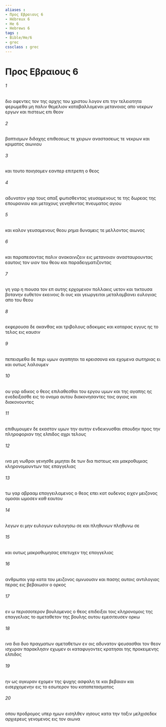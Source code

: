 ```yaml
---
aliases : 
- Προς Εβραιους 6
- Hébreux 6
- He 6
- Hebrews 6
tags : 
- Bible/He/6
- grec
cssclass : grec
---
```


# Προς Εβραιους 6

###### 1
διο αφεντες τον της αρχης του χριστου λογον επι την τελειοτητα φερωμεθα μη παλιν θεμελιον καταβαλλομενοι μετανοιας απο νεκρων εργων και πιστεως επι θεον
###### 2
βαπτισμων διδαχης επιθεσεως τε χειρων αναστασεως τε νεκρων και κριματος αιωνιου
###### 3
και τουτο ποιησομεν εανπερ επιτρεπη ο θεος
###### 4
αδυνατον γαρ τους απαξ φωτισθεντας γευσαμενους τε της δωρεας της επουρανιου και μετοχους γενηθεντας πνευματος αγιου
###### 5
και καλον γευσαμενους θεου ρημα δυναμεις τε μελλοντος αιωνος
###### 6
και παραπεσοντας παλιν ανακαινιζειν εις μετανοιαν ανασταυρουντας εαυτοις τον υιον του θεου και παραδειγματιζοντας
###### 7
γη γαρ η πιουσα τον επ αυτης ερχομενον πολλακις υετον και τικτουσα βοτανην ευθετον εκεινοις δι ους και γεωργειται μεταλαμβανει ευλογιας απο του θεου
###### 8
εκφερουσα δε ακανθας και τριβολους αδοκιμος και καταρας εγγυς ης το τελος εις καυσιν
###### 9
πεπεισμεθα δε περι υμων αγαπητοι τα κρεισσονα και εχομενα σωτηριας ει και ουτως λαλουμεν
###### 10
ου γαρ αδικος ο θεος επιλαθεσθαι του εργου υμων και της αγαπης ης ενεδειξασθε εις το ονομα αυτου διακονησαντες τοις αγιοις και διακονουντες
###### 11
επιθυμουμεν δε εκαστον υμων την αυτην ενδεικνυσθαι σπουδην προς την πληροφοριαν της ελπιδος αχρι τελους
###### 12
ινα μη νωθροι γενησθε μιμηται δε των δια πιστεως και μακροθυμιας κληρονομουντων τας επαγγελιας
###### 13
τω γαρ αβρααμ επαγγειλαμενος ο θεος επει κατ ουδενος ειχεν μειζονος ομοσαι ωμοσεν καθ εαυτου
###### 14
λεγων ει μην ευλογων ευλογησω σε και πληθυνων πληθυνω σε
###### 15
και ουτως μακροθυμησας επετυχεν της επαγγελιας
###### 16
ανθρωποι γαρ κατα του μειζονος ομνυουσιν και πασης αυτοις αντιλογιας περας εις βεβαιωσιν ο ορκος
###### 17
εν ω περισσοτερον βουλομενος ο θεος επιδειξαι τοις κληρονομοις της επαγγελιας το αμεταθετον της βουλης αυτου εμεσιτευσεν ορκω
###### 18
ινα δια δυο πραγματων αμεταθετων εν οις αδυνατον ψευσασθαι τον θεον ισχυραν παρακλησιν εχωμεν οι καταφυγοντες κρατησαι της προκειμενης ελπιδος
###### 19
ην ως αγκυραν εχομεν της ψυχης ασφαλη τε και βεβαιαν και εισερχομενην εις το εσωτερον του καταπετασματος
###### 20
οπου προδρομος υπερ ημων εισηλθεν ιησους κατα την ταξιν μελχισεδεκ αρχιερευς γενομενος εις τον αιωνα

